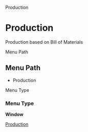 
Production
# Production


Production based on Bill of Materials

Menu Path
## Menu Path



- Production

Menu Type
### Menu Type

**Window**


[Production](../../window-production.md)